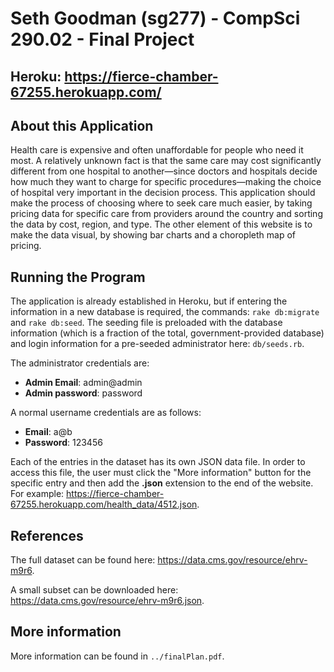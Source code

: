 # Seth Goodman (sg277) - CompSci 290.02 - Final Project

## Heroku: https://fierce-chamber-67255.herokuapp.com/

## About this Application

Health care is expensive and often unaffordable for people who need it most.
  A relatively unknown fact is that the same care may cost significantly
  different from one hospital to another—since doctors and hospitals decide
  how much they want to charge for specific procedures—making the choice of
  hospital very important in the decision process. This application should make
  the process of choosing where to seek care much easier, by taking pricing data
  for specific care from providers around the country and sorting the data by
  cost, region, and type. The other element of this website is to make the data
  visual, by showing bar charts and a choropleth map of pricing.

## Running the Program

The application is already established in Heroku, but if entering the information
in a new database is required, the commands:
`rake db:migrate` and
`rake db:seed`.
The seeding file is preloaded with the database information (which is a fraction
  of the total, government-provided database) and login information for a pre-seeded
  administrator here: `db/seeds.rb`.

The administrator credentials are:
* **Admin Email**: admin@admin
* **Admin password**: password

A normal username credentials are as follows:
* **Email**: a@b
* **Password**: 123456

Each of the entries in the dataset has its own JSON data file. In order to access
this file, the user must click the "More information" button for the specific
entry and then add the __.json__ extension to the end of the website. For example: https://fierce-chamber-67255.herokuapp.com/health_data/4512.json.

## References

The full dataset can be found here: https://data.cms.gov/resource/ehrv-m9r6.

A small subset can be downloaded here: https://data.cms.gov/resource/ehrv-m9r6.json.

## More information

More information can be found in `../finalPlan.pdf`.
